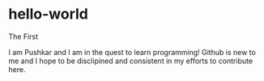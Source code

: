 # hello-world
The First

I am Pushkar and I am in the quest to learn programming! Github is new to me and I hope to be disclipined and consistent in my efforts to contribute here.
